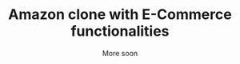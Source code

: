 <h1 align="center">Amazon clone with E-Commerce functionalities</h1>
<p align="center">More soon</p>
